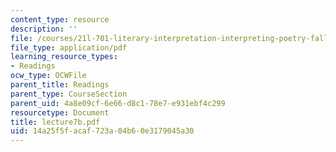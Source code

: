 ```yaml
---
content_type: resource
description: ''
file: /courses/21l-701-literary-interpretation-interpreting-poetry-fall-2003/14a25f5facaf723a04b60e3179045a30_lecture7b.pdf
file_type: application/pdf
learning_resource_types:
- Readings
ocw_type: OCWFile
parent_title: Readings
parent_type: CourseSection
parent_uid: 4a8e09cf-6e66-d8c1-78e7-e931ebf4c299
resourcetype: Document
title: lecture7b.pdf
uid: 14a25f5f-acaf-723a-04b6-0e3179045a30
---
```

